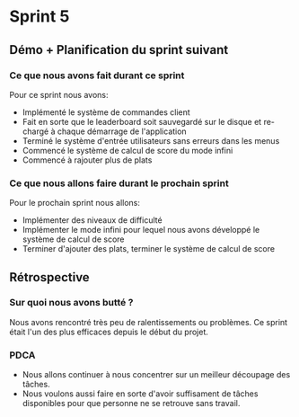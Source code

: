# Sprint 5

## Démo + Planification du sprint suivant

### Ce que nous avons fait durant ce sprint
Pour ce sprint nous avons:
* Implémenté le système de commandes client
* Fait en sorte que le leaderboard soit sauvegardé sur le disque et re-chargé à chaque démarrage de l'application
* Terminé le système d'entrée utilisateurs sans erreurs dans les menus
* Commencé le système de calcul de score du mode infini
* Commencé à rajouter plus de plats

### Ce que nous allons faire durant le prochain sprint
Pour le prochain sprint nous allons:
* Implémenter des niveaux de difficulté
* Implémenter le mode infini pour lequel nous avons développé le système de calcul de score
* Terminer d'ajouter des plats, terminer le système de calcul de score

## Rétrospective

### Sur quoi nous avons butté ?
Nous avons rencontré très peu de ralentissements ou problèmes. Ce sprint était l'un des plus efficaces depuis le début du projet.

### PDCA
* Nous allons continuer à nous concentrer sur un meilleur découpage des tâches.
* Nous voulons aussi faire en sorte d'avoir suffisament de tâches disponibles pour que personne ne se retrouve sans travail.